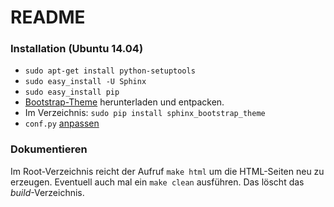 # README #

### Installation (Ubuntu 14.04) ###

* `sudo apt-get install python-setuptools`
* `sudo easy_install -U Sphinx`
* `sudo easy_install pip`
* [Bootstrap-Theme](https://pypi.python.org/packages/source/s/sphinx-bootstrap-theme/sphinx-bootstrap-theme-0.4.0.tar.gz) herunterladen und entpacken.
* Im Verzeichnis: `sudo pip install sphinx_bootstrap_theme`
* `conf.py` [anpassen](https://pypi.python.org/pypi/sphinx-bootstrap-theme/)

### Dokumentieren ###

Im Root-Verzeichnis reicht der Aufruf `make html` um die HTML-Seiten neu zu erzeugen. Eventuell auch mal ein `make clean` ausführen. Das löscht das *build*-Verzeichnis.
